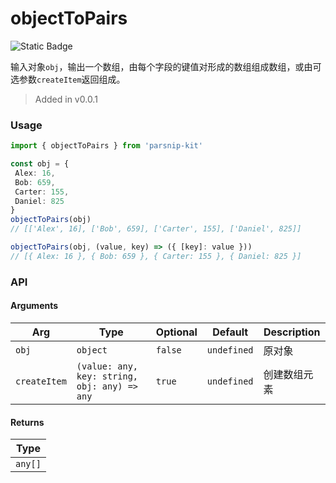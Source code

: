 # objectToPairs
![Static Badge](https://img.shields.io/badge/Coverage-100.00%-FF8C00)
      
输入对象`obj`，输出一个数组，由每个字段的键值对形成的数组组成数组，或由可选参数`createItem`返回组成。

> Added in v0.0.1



### Usage

```ts
import { objectToPairs } from 'parsnip-kit'

const obj = {
 Alex: 16,
 Bob: 659,
 Carter: 155,
 Daniel: 825
}
objectToPairs(obj)
// [['Alex', 16], ['Bob', 659], ['Carter', 155], ['Daniel', 825]]

objectToPairs(obj, (value, key) => ({ [key]: value }))
// [{ Alex: 16 }, { Bob: 659 }, { Carter: 155 }, { Daniel: 825 }]
```


### API

#### Arguments

| Arg | Type | Optional | Default | Description |
| --- | --- | --- | --- | --- |
| `obj` | `object` | `false` | `undefined` | 原对象  |
| `createItem` | `(value: any, key: string, obj: any) => any` | `true` | `undefined` | 创建数组元素  |

#### Returns

| Type |
| ---  |
| `any[]`  |